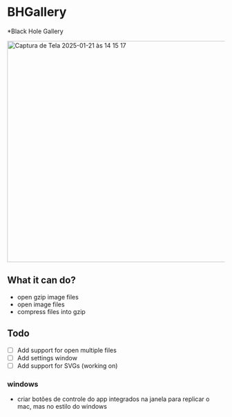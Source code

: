 # BHGallery
*Black Hole Gallery

<img width="512" alt="Captura de Tela 2025-01-21 às 14 15 17" src="https://github.com/user-attachments/assets/2d495093-64d0-4e6f-9b03-3f3d1ae0b0aa" />

## What it can do?

- open gzip image files
- open image files
- compress files into gzip

## Todo

- [ ] Add support for open multiple files
- [ ] Add settings window
- [ ] Add support for SVGs (working on)

### windows

- criar botões de controle do app integrados na janela para replicar o mac, mas no estilo do windows
